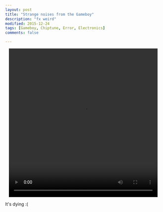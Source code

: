 ```yaml
---
layout: post
title: "Strange noises from the Gameboy"
description: "fx weird"
modified: 2015-12-24
tags: [Gameboy, Chiptune, Error, Electronics]
comments: false

---
```


<video controls="controls" width="480" height="480" style="display: block; margin: 0 auto;" name="Video Name" src="/images/10852400_741880192601103_1736221730_n.mp4"></video>

It's dying :(
